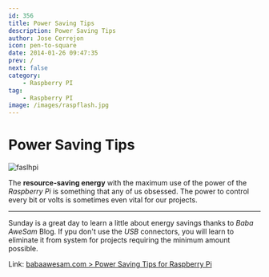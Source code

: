 ```yaml
---
id: 356
title: Power Saving Tips
description: Power Saving Tips
author: Jose Cerrejon
icon: pen-to-square
date: 2014-01-26 09:47:35
prev: /
next: false
category:
    - Raspberry PI
tag:
    - Raspberry PI
image: /images/raspflash.jpg
---
```


# Power Saving Tips

![faslhpi](/images/raspflash.jpg)

The **resource-saving energy** with the maximum use of the power of the _Raspberry Pi_ is something that any of us obsessed. The power to control every bit or volts is sometimes even vital for our projects.

---

Sunday is a great day to learn a little about energy savings thanks to _Baba AweSam_ Blog. If ypu don't use the _USB_ connectors, you will learn to eliminate it from system for projects requiring the minimum amount possible.

Link: [babaawesam.com > Power Saving Tips for Raspberry Pi](https://babaawesam.com/2014/01/24/power-saving-tips-for-raspberry-pi/)
